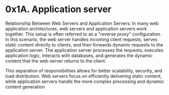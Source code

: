 # 0x1A. Application server

Relationship Between Web Servers and Application Servers:
In many web application architectures, web servers and application servers work together. This setup is often referred to as a "reverse proxy" configuration. In this scenario, the web server handles incoming client requests, serves static content directly to clients, and then forwards dynamic requests to the application server. The application server processes the requests, executes application logic, interacts with databases, and generates the dynamic content that the web server returns to the client.

This separation of responsibilities allows for better scalability, security, and load distribution. Web servers focus on efficiently delivering static content, while application servers handle the more complex processing and dynamic content generation